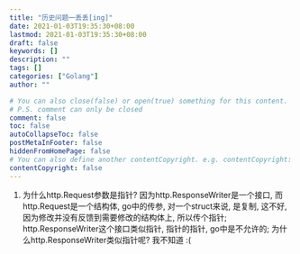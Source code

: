 ```yaml
---
title: "历史问题一丢丢[ing]"
date: 2021-01-03T19:35:30+08:00
lastmod: 2021-01-03T19:35:30+08:00
draft: false
keywords: []
description: ""
tags: []
categories: ["Golang"]
author: ""

# You can also close(false) or open(true) something for this content.
# P.S. comment can only be closed
comment: false
toc: false
autoCollapseToc: false
postMetaInFooter: false
hiddenFromHomePage: false
# You can also define another contentCopyright. e.g. contentCopyright: "This is another copyright."
contentCopyright: false
---
```

<!--more-->
1. 为什么http.Request参数是指针?
因为http.ResponseWriter是一个接口, 而http.Request是一个结构体, go中的传参, 对一个struct来说, 是复制, 这不好, 因为修改并没有反馈到需要修改的结构体上, 所以传个指针;
http.ResponseWriter这个接口类似指针, 指针的指针, go中是不允许的;
为什么http.ResponseWriter类似指针呢? 我不知道 :( 